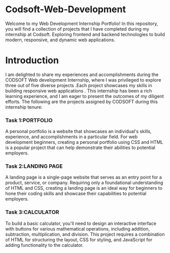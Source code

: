# Codsoft-Web-Development
Welcome to my Web Development Internship Portfolio! In this repository, you will find a collection of projects that I have completed during my internship at Codsoft. Exploring frontend and backend technologies to build modern, responsive, and dynamic web applications.

<h1>Introduction</h1>

I am delighted to share my experiences and accomplishments during the CODSOFT Web development Internship, where I was privileged to explore three out of five diverse projects .Each project showcases my skills in building responsive web applications . This internship has been a rich learning experience, and I am eager to present the outcomes of my diligent efforts. The following are the projects assigned by CODSOFT during this internship tenure:

<h3>Task 1:PORTFOLIO</h3>
      
A personal portfolio is a website that showcases an individual's skills, experience, and accomplishments in a particular field. For web development beginners, creating a personal portfolio using CSS and HTML is a popular project that can help demonstrate their abilities to potential employers.

<h3>Task 2:LANDING PAGE</h3>
      
A landing page is a single-page website that serves as an entry point for a product, service, or company. Requiring only a foundational understanding of HTML and CSS, creating a landing page is an ideal way for beginners to hone their coding skills and showcase their capabilities to potential employers.

<h3>Task 3:CALCULATOR</h3>
      
To build a basic calculator, you'll need to design an interactive interface with buttons for various mathematical operations, including addition, subtraction, multiplication, and division. This project requires a combination of HTML for structuring the layout, CSS for styling, and JavaScript for adding functionality to the calculator.
